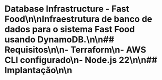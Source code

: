 # Database Infrastructure - Fast Food\n\nInfraestrutura de banco de dados para o sistema Fast Food usando DynamoDB.\n\n## Requisitos\n\n- Terraform\n- AWS CLI configurado\n- Node.js 22\n\n## Implantação\n\n
